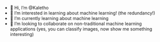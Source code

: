- 👋 Hi, I’m @Kaletho
- 👀 I’m interested in learning about machine learning! (the redundancy!)
- 🌱 I’m currently learning about machine learning
- 💞️ I’m looking to collaborate on non-traditional machine learning applications (yes, you can classify images, now show me something interesting)

<!---
Kaletho/Kaletho is a ✨ special ✨ repository because its `README.md` (this file) appears on your GitHub profile.
You can click the Preview link to take a look at your changes.
--->
